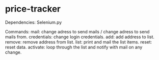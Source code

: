 # price-tracker

Dependencies: Selenium.py

Commands: 
  mail: change adress to send mails / change adress to send mails from.
  credentials: change login credentials.
  add: add address to list.
  remove: remove address from list.
  list: print and mail the list items.
  reset: reset data.
  activate: loop through the list and notify with mail on any change.
